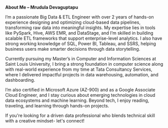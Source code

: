 **About Me – Mrudula Devaguptapu**

I’m a passionate Big Data & ETL Engineer with over 2 years of hands-on experience designing and optimizing cloud-based data pipelines, transforming raw data into meaningful insights. My expertise lies in tools like PySpark, Hive, AWS EMR, and DataStage, and I’m skilled in building scalable ETL frameworks that support enterprise-level analytics. I also have strong working knowledge of SQL, Power BI, Tableau, and SSRS, helping business users make smarter decisions through data storytelling.

Currently pursuing my Master’s in Computer and Information Sciences at Saint Louis University, I bring a strong foundation in computer science along with real-world experience from my time at Tata Consultancy Services, where I delivered impactful projects in data warehousing, automation, and dashboarding.

I’m also certified in Microsoft Azure (AZ-900) and as a Google Associate Cloud Engineer, and I stay curious about emerging technologies in cloud data ecosystems and machine learning. Beyond tech, I enjoy reading, traveling, and learning through hands-on projects.

If you're looking for a driven data professional who blends technical skill with a creative mindset- let's connect!

